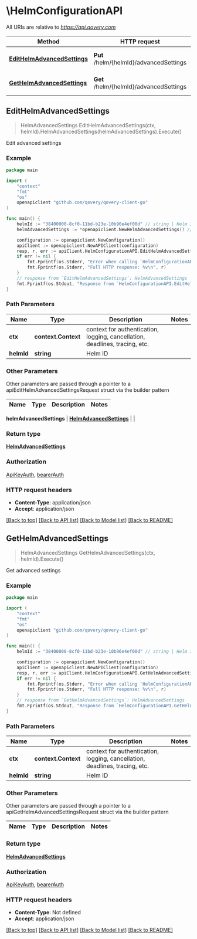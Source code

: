 # \HelmConfigurationAPI

All URIs are relative to *https://api.qovery.com*

Method | HTTP request | Description
------------- | ------------- | -------------
[**EditHelmAdvancedSettings**](HelmConfigurationAPI.md#EditHelmAdvancedSettings) | **Put** /helm/{helmId}/advancedSettings | Edit advanced settings
[**GetHelmAdvancedSettings**](HelmConfigurationAPI.md#GetHelmAdvancedSettings) | **Get** /helm/{helmId}/advancedSettings | Get advanced settings



## EditHelmAdvancedSettings

> HelmAdvancedSettings EditHelmAdvancedSettings(ctx, helmId).HelmAdvancedSettings(helmAdvancedSettings).Execute()

Edit advanced settings



### Example

```go
package main

import (
    "context"
    "fmt"
    "os"
    openapiclient "github.com/qovery/qovery-client-go"
)

func main() {
    helmId := "38400000-8cf0-11bd-b23e-10b96e4ef00d" // string | Helm ID
    helmAdvancedSettings := *openapiclient.NewHelmAdvancedSettings() // HelmAdvancedSettings |  (optional)

    configuration := openapiclient.NewConfiguration()
    apiClient := openapiclient.NewAPIClient(configuration)
    resp, r, err := apiClient.HelmConfigurationAPI.EditHelmAdvancedSettings(context.Background(), helmId).HelmAdvancedSettings(helmAdvancedSettings).Execute()
    if err != nil {
        fmt.Fprintf(os.Stderr, "Error when calling `HelmConfigurationAPI.EditHelmAdvancedSettings``: %v\n", err)
        fmt.Fprintf(os.Stderr, "Full HTTP response: %v\n", r)
    }
    // response from `EditHelmAdvancedSettings`: HelmAdvancedSettings
    fmt.Fprintf(os.Stdout, "Response from `HelmConfigurationAPI.EditHelmAdvancedSettings`: %v\n", resp)
}
```

### Path Parameters


Name | Type | Description  | Notes
------------- | ------------- | ------------- | -------------
**ctx** | **context.Context** | context for authentication, logging, cancellation, deadlines, tracing, etc.
**helmId** | **string** | Helm ID | 

### Other Parameters

Other parameters are passed through a pointer to a apiEditHelmAdvancedSettingsRequest struct via the builder pattern


Name | Type | Description  | Notes
------------- | ------------- | ------------- | -------------

 **helmAdvancedSettings** | [**HelmAdvancedSettings**](HelmAdvancedSettings.md) |  | 

### Return type

[**HelmAdvancedSettings**](HelmAdvancedSettings.md)

### Authorization

[ApiKeyAuth](../README.md#ApiKeyAuth), [bearerAuth](../README.md#bearerAuth)

### HTTP request headers

- **Content-Type**: application/json
- **Accept**: application/json

[[Back to top]](#) [[Back to API list]](../README.md#documentation-for-api-endpoints)
[[Back to Model list]](../README.md#documentation-for-models)
[[Back to README]](../README.md)


## GetHelmAdvancedSettings

> HelmAdvancedSettings GetHelmAdvancedSettings(ctx, helmId).Execute()

Get advanced settings



### Example

```go
package main

import (
    "context"
    "fmt"
    "os"
    openapiclient "github.com/qovery/qovery-client-go"
)

func main() {
    helmId := "38400000-8cf0-11bd-b23e-10b96e4ef00d" // string | Helm ID

    configuration := openapiclient.NewConfiguration()
    apiClient := openapiclient.NewAPIClient(configuration)
    resp, r, err := apiClient.HelmConfigurationAPI.GetHelmAdvancedSettings(context.Background(), helmId).Execute()
    if err != nil {
        fmt.Fprintf(os.Stderr, "Error when calling `HelmConfigurationAPI.GetHelmAdvancedSettings``: %v\n", err)
        fmt.Fprintf(os.Stderr, "Full HTTP response: %v\n", r)
    }
    // response from `GetHelmAdvancedSettings`: HelmAdvancedSettings
    fmt.Fprintf(os.Stdout, "Response from `HelmConfigurationAPI.GetHelmAdvancedSettings`: %v\n", resp)
}
```

### Path Parameters


Name | Type | Description  | Notes
------------- | ------------- | ------------- | -------------
**ctx** | **context.Context** | context for authentication, logging, cancellation, deadlines, tracing, etc.
**helmId** | **string** | Helm ID | 

### Other Parameters

Other parameters are passed through a pointer to a apiGetHelmAdvancedSettingsRequest struct via the builder pattern


Name | Type | Description  | Notes
------------- | ------------- | ------------- | -------------


### Return type

[**HelmAdvancedSettings**](HelmAdvancedSettings.md)

### Authorization

[ApiKeyAuth](../README.md#ApiKeyAuth), [bearerAuth](../README.md#bearerAuth)

### HTTP request headers

- **Content-Type**: Not defined
- **Accept**: application/json

[[Back to top]](#) [[Back to API list]](../README.md#documentation-for-api-endpoints)
[[Back to Model list]](../README.md#documentation-for-models)
[[Back to README]](../README.md)

